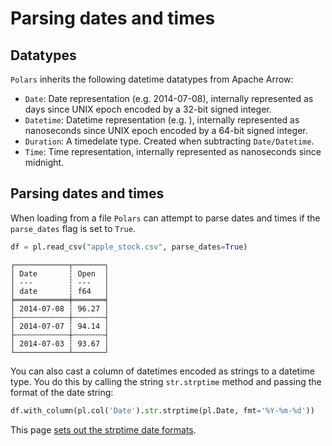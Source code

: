 # Parsing dates and times

## Datatypes
`Polars` inherits the following datetime datatypes from Apache Arrow:
- `Date`: Date representation (e.g. 2014-07-08), internally represented as days since UNIX epoch encoded by a 32-bit signed integer.
- `Datetime`: Datetime representation (e.g. ), internally represented as nanoseconds since UNIX
  epoch encoded by a 64-bit signed integer.
- `Duration`: A timedelate type. Created when subtracting `Date/Datetime`.
- `Time`: Time representation, internally represented as nanoseconds since midnight.

## Parsing dates and times
When loading from a file `Polars` can attempt to parse dates and times if the `parse_dates` flag is set to `True`. 
```python
df = pl.read_csv("apple_stock.csv", parse_dates=True)
```
```
┌────────────┬───────┐
│ Date       ┆ Open  │
│ ---        ┆ ---   │
│ date       ┆ f64   │
╞════════════╪═══════╡
│ 2014-07-08 ┆ 96.27 │
├╌╌╌╌╌╌╌╌╌╌╌╌┼╌╌╌╌╌╌╌┤
│ 2014-07-07 ┆ 94.14 │
├╌╌╌╌╌╌╌╌╌╌╌╌┼╌╌╌╌╌╌╌┤
│ 2014-07-03 ┆ 93.67 │
└────────────┴───────┘
```
You can also cast a column of datetimes encoded as strings to a datetime type. You do this by calling the string `str.strptime` method and passing the format of the date string:
```python
df.with_column(pl.col('Date').str.strptime(pl.Date, fmt='%Y-%m-%d'))
```
This page [sets out the strptime date formats](https://docs.rs/chrono/latest/chrono/format/strftime/index.html).